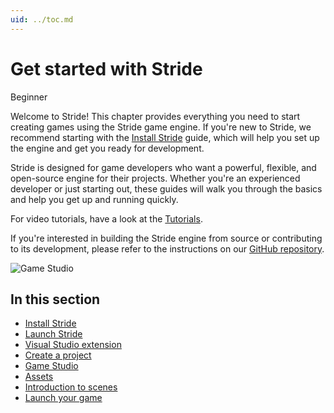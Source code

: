 ```yaml
---
uid: ../toc.md
---
```

# Get started with Stride

<span class="badge text-bg-primary">Beginner</span>

Welcome to Stride! This chapter provides everything you need to start creating games using the Stride game engine. If you're new to Stride, we recommend starting with the [Install Stride](install-stride.md) guide, which will help you set up the engine and get you ready for development.

Stride is designed for game developers who want a powerful, flexible, and open-source engine for their projects. Whether you're an experienced developer or just starting out, these guides will walk you through the basics and help you get up and running quickly.

For video tutorials, have a look at the [Tutorials](../../tutorials/index.md).

If you're interested in building the Stride engine from source or contributing to its development, please refer to the instructions on our [GitHub repository](https://github.com/stride3d/stride).

![Game Studio](media/get-started.webp)

## In this section

* [Install Stride](install-stride.md)
* [Launch Stride](launch-Stride.md)
* [Visual Studio extension](visual-studio-extension.md)
* [Create a project](create-a-project.md)
* [Game Studio](../game-studio/index.md)
* [Assets](../game-studio/assets.md)
* [Introduction to scenes](../game-studio/scenes.md)
* [Launch your game](launch-a-game.md)